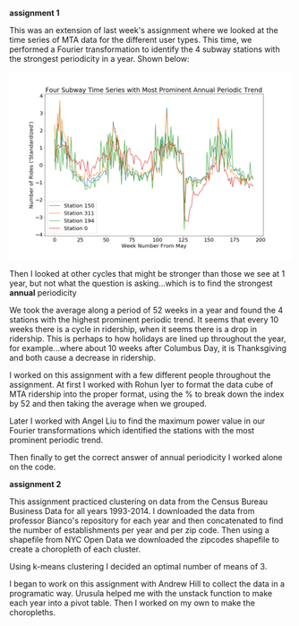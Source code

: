 **assignment 1**

This was an extension of last week's assignment where we looked at the time series of MTA data for the different user types. This time, we performed a Fourier transformation to identify the 4 subway stations with the strongest periodicity in a year. Shown below:

![Fourier](plots/Top4.png)

Then I looked at other cycles that might be stronger than those we see at 1 year, but not what the question is asking...which is to find the strongest **annual** periodicity

We took the average along a period of 52 weeks in a year and found the 4 stations with the highest prominent periodic trend. It seems that every 10 weeks there is a cycle in ridership, when it seems there is a drop in ridership. This is perhaps to how holidays are lined up throughout the year, for example...where about 10 weeks after Columbus Day, it is Thanksgiving and both cause a decrease in ridership. 

I worked on this assignment with a few different people throughout the assignment. At first I worked with Rohun Iyer to format the data cube of MTA ridership into the proper format, using the % to break down the index by 52 and then taking the average when we grouped. 

Later I worked with Angel Liu to find the maximum power value in our Fourier transformations which identified the stations with the most prominent periodic trend.

Then finally to get the correct answer of annual periodicity I worked alone on the code.

**assignment 2**

This assignment practiced clustering on data from the Census Bureau Business Data for all years 1993-2014. I downloaded the data from professor Bianco's repository for each year and then concatenated to find the number of establishments per year and per zip code. Then using a shapefile from NYC Open Data we downloaded the zipcodes shapefile to create a choropleth of each cluster.

Using k-means clustering I decided an optimal number of means of 3.

I began to work on this assignment with Andrew Hill to collect the data in a programatic way. Urusula helped me with the unstack function to make each year into a pivot table. Then I worked on my own to make the choropleths.

